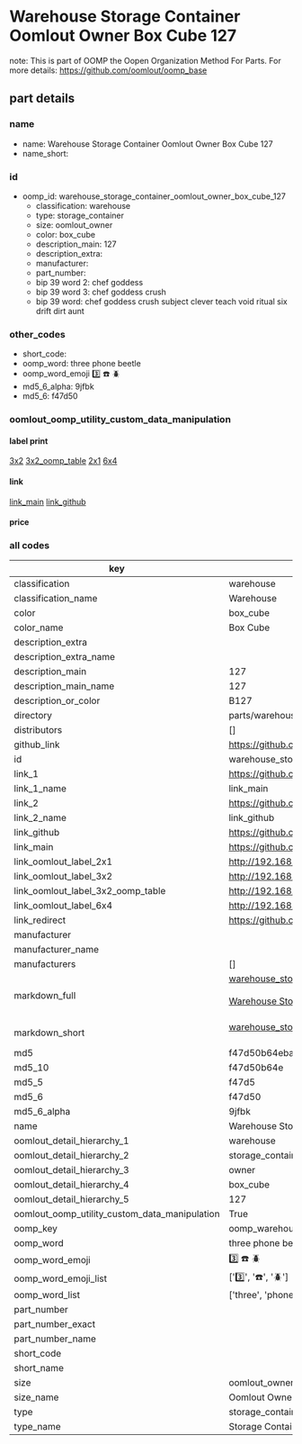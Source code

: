 # Warehouse Storage Container Oomlout Owner Box Cube 127  

note: This is part of OOMP the Oopen Organization Method For Parts. For more details: https://github.com/oomlout/oomp_base

##  part details
  







### name
* name: Warehouse Storage Container Oomlout Owner Box Cube 127
* name_short: 
### id
* oomp_id: warehouse_storage_container_oomlout_owner_box_cube_127
  * classification: warehouse
  * type: storage_container
  * size: oomlout_owner
  * color: box_cube
  * description_main: 127
  * description_extra: 
  * manufacturer: 
  * part_number: 
  * bip 39 word 2: chef goddess
  * bip 39 word 3: chef goddess crush
  * bip 39 word: chef goddess crush subject clever teach void ritual six drift dirt aunt

### other_codes
* short_code: 
* oomp_word: three phone beetle
* oomp_word_emoji :three: :phone: :beetle:
* md5_6_alpha: 9jfbk
* md5_6: f47d50






### oomlout_oomp_utility_custom_data_manipulation
#### label print
[3x2](http://192.168.1.245:1112/?label=oomp%209jfbk)
[3x2_oomp_table](http://192.168.1.108:1112/?label=oomp%209jfbk)
[2x1](http://192.168.1.242:1112/?label=oomp%209jfbk)
[6x4](http://192.168.1.55:1112/?label=oomp%209jfbk)    

#### link

[link_main](https://github.com/oomlout/oomlout_oomp_version_1_messy/tree/main/parts/warehouse_storage_container_oomlout_owner_box_cube_127) [link_github](https://github.com/oomlout/oomlout_oomp_version_1_messy/tree/main/parts/warehouse_storage_container_oomlout_owner_box_cube_127)                             

#### price







### all codes 
| key | value |  
| --- | --- |  
| classification | warehouse |  
| classification_name | Warehouse |  
| color | box_cube |  
| color_name | Box Cube |  
| description_extra |  |  
| description_extra_name |  |  
| description_main | 127 |  
| description_main_name | 127 |  
| description_or_color | B127 |  
| directory | parts/warehouse_storage_container_oomlout_owner_box_cube_127 |  
| distributors | [] |  
| github_link | https://github.com/oomlout/oomlout_oomp_part_src/tree/main/parts/warehouse_storage_container_oomlout_owner_box_cube_127 |  
| id | warehouse_storage_container_oomlout_owner_box_cube_127 |  
| link_1 | https://github.com/oomlout/oomlout_oomp_version_1_messy/tree/main/parts/warehouse_storage_container_oomlout_owner_box_cube_127 |  
| link_1_name | link_main |  
| link_2 | https://github.com/oomlout/oomlout_oomp_version_1_messy/tree/main/parts/warehouse_storage_container_oomlout_owner_box_cube_127 |  
| link_2_name | link_github |  
| link_github | https://github.com/oomlout/oomlout_oomp_version_1_messy/tree/main/parts/warehouse_storage_container_oomlout_owner_box_cube_127 |  
| link_main | https://github.com/oomlout/oomlout_oomp_version_1_messy/tree/main/parts/warehouse_storage_container_oomlout_owner_box_cube_127 |  
| link_oomlout_label_2x1 | http://192.168.1.242:1112/?label=oomp%209jfbk |  
| link_oomlout_label_3x2 | http://192.168.1.245:1112/?label=oomp%209jfbk |  
| link_oomlout_label_3x2_oomp_table | http://192.168.1.108:1112/?label=oomp%209jfbk |  
| link_oomlout_label_6x4 | http://192.168.1.55:1112/?label=oomp%209jfbk |  
| link_redirect | https://github.com/oomlout/oomlout_oomp_version_1_messy/tree/main/parts/warehouse_storage_container_oomlout_owner_box_cube_127 |  
| manufacturer |  |  
| manufacturer_name |  |  
| manufacturers | [] |  
| markdown_full | [warehouse_storage_container_oomlout_owner_box_cube_127](none)<br>[](none)<br>[Warehouse Storage Container Oomlout Owner Box Cube 127](none)<br><br> |  
| markdown_short | [warehouse_storage_container_oomlout_owner_box_cube_127](none)<br><br> |  
| md5 | f47d50b64eba9eb37a154d7e6a19093a |  
| md5_10 | f47d50b64e |  
| md5_5 | f47d5 |  
| md5_6 | f47d50 |  
| md5_6_alpha | 9jfbk |  
| name | Warehouse Storage Container Oomlout Owner Box Cube 127 |  
| oomlout_detail_hierarchy_1 | warehouse |  
| oomlout_detail_hierarchy_2 | storage_container |  
| oomlout_detail_hierarchy_3 | owner |  
| oomlout_detail_hierarchy_4 | box_cube |  
| oomlout_detail_hierarchy_5 | 127 |  
| oomlout_oomp_utility_custom_data_manipulation | True |  
| oomp_key | oomp_warehouse_storage_container_oomlout_owner_box_cube_127 |  
| oomp_word | three phone beetle |  
| oomp_word_emoji | :three: :phone: :beetle: |  
| oomp_word_emoji_list | [':three:', ':phone:', ':beetle:'] |  
| oomp_word_list | ['three', 'phone', 'beetle'] |  
| part_number |  |  
| part_number_exact |  |  
| part_number_name |  |  
| short_code |  |  
| short_name |  |  
| size | oomlout_owner |  
| size_name | Oomlout Owner |  
| type | storage_container |  
| type_name | Storage Container |  
